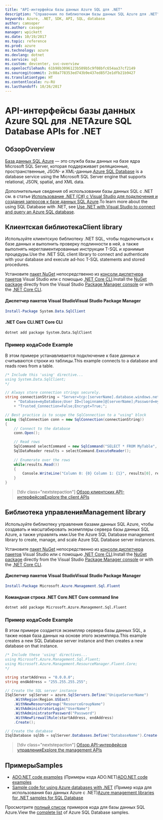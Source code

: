```yaml
---
title: "API-интерфейсы базы данных Azure SQL для .NET"
description: "Справочник по библиотекам базы данных SQL Azure для .NET"
keywords: Azure, .NET, SDK, API, SQL, database
author: camsoper
ms.author: casoper
manager: wpickett
ms.date: 10/19/2017
ms.topic: reference
ms.prod: azure
ms.technology: azure
ms.devlang: dotnet
ms.service: sql
ms.custom: devcenter, svc-overview
ms.openlocfilehash: 61b98b3096123b509b5c9f08bfc654aa37cf2149
ms.sourcegitcommit: 2c08a778353ed743b9e437ed85f2e1dfb21b9427
ms.translationtype: HT
ms.contentlocale: ru-RU
ms.lasthandoff: 10/26/2017
---
```

# <a name="azure-sql-database-apis-for-net"></a><span data-ttu-id="ef1b2-104">API-интерфейсы базы данных Azure SQL для .NET</span><span class="sxs-lookup"><span data-stu-id="ef1b2-104">Azure SQL Database APIs for .NET</span></span>

## <a name="overview"></a><span data-ttu-id="ef1b2-105">Обзор</span><span class="sxs-lookup"><span data-stu-id="ef1b2-105">Overview</span></span>

<span data-ttu-id="ef1b2-106">[База данных SQL Azure](https://docs.microsoft.com/azure/sql-database/sql-database-technical-overview) — это служба базы данных на базе ядра Microsoft SQL Server, которая поддерживает реляционные, пространственные, JSON- и XML-данные.</span><span class="sxs-lookup"><span data-stu-id="ef1b2-106">[Azure SQL Database](https://docs.microsoft.com/azure/sql-database/sql-database-technical-overview) is a database service using the Microsoft SQL Server engine that supports relational, JSON, spatial, and XML data.</span></span> 

<span data-ttu-id="ef1b2-107">Дополнительные сведения об использовании базы данных SQL с .NET см. в статье [Использование .NET (C#) с Visual Studio для подключения и создания запросов к базе данных SQL Azure](https://docs.microsoft.com/azure/sql-database/sql-database-connect-query-dotnet-visual-studio).</span><span class="sxs-lookup"><span data-stu-id="ef1b2-107">To learn more about the using SQL Database with .NET, see [Use .NET with Visual Studio to connect and query an Azure SQL database](https://docs.microsoft.com/azure/sql-database/sql-database-connect-query-dotnet-visual-studio).</span></span>

## <a name="client-library"></a><span data-ttu-id="ef1b2-108">Клиентская библиотека</span><span class="sxs-lookup"><span data-stu-id="ef1b2-108">Client library</span></span>

<span data-ttu-id="ef1b2-109">Используйте клиентскую библиотеку .NET SQL, чтобы подключиться к базе данных и выполнить проверку подлинности в ней, а также выполнять нерегламентированные инструкции T-SQL и хранимые процедуры.</span><span class="sxs-lookup"><span data-stu-id="ef1b2-109">Use the .NET SQL client library to connect and authenticate with your database and execute ad-hoc T-SQL statements and stored procedures.</span></span>

<span data-ttu-id="ef1b2-110">Установите [пакет NuGet]( https://www.nuget.org/packages/System.Data.SqlClient) непосредственно из [консоли диспетчера пакетов](https://docs.microsoft.com/nuget/tools/package-manager-console) Visual Studio или с помощью [.NET Core CLI](https://docs.microsoft.com/dotnet/core/tools/dotnet-add-package).</span><span class="sxs-lookup"><span data-stu-id="ef1b2-110">Install the [NuGet package]( https://www.nuget.org/packages/System.Data.SqlClient) directly from the Visual Studio [Package Manager console](https://docs.microsoft.com/nuget/tools/package-manager-console) or with the [.NET Core CLI](https://docs.microsoft.com/dotnet/core/tools/dotnet-add-package).</span></span>

#### <a name="visual-studio-package-manager"></a><span data-ttu-id="ef1b2-111">Диспетчер пакетов Visual Studio</span><span class="sxs-lookup"><span data-stu-id="ef1b2-111">Visual Studio Package Manager</span></span>

```powershell
Install-Package System.Data.SqlClient
```

#### <a name="net-core-cli"></a><span data-ttu-id="ef1b2-112">.NET Core CLI</span><span class="sxs-lookup"><span data-stu-id="ef1b2-112">.NET Core CLI</span></span>

```bash
dotnet add package System.Data.SqlClient
```

### <a name="code-example"></a><span data-ttu-id="ef1b2-113">Пример кода</span><span class="sxs-lookup"><span data-stu-id="ef1b2-113">Code Example</span></span>

<span data-ttu-id="ef1b2-114">В этом примере устанавливается подключение к базе данных и считываются строки из таблицы.</span><span class="sxs-lookup"><span data-stu-id="ef1b2-114">This example connects to a database and reads rows from a table.</span></span>

```csharp
/* Include this 'using' directive...
using System.Data.SqlClient;
*/

// Always store connection strings securely. 
string connectionString = "Server=tcp:[serverName].database.windows.net;" 
    + "Database=myDataBase;User ID=[loginname]@[serverName];Password=myPassword;"
    + "Trusted_Connection=False;Encrypt=True;";

// Best practice is to scope the SqlConnection to a "using" block
using (SqlConnection conn = new SqlConnection(connectionString))
{
    // Connect to the database
    conn.Open();

    // Read rows
    SqlCommand selectCommand = new SqlCommand("SELECT * FROM MyTable", conn);
    SqlDataReader results = selectCommand.ExecuteReader();
    
    // Enumerate over the rows
    while(results.Read())
    {
        Console.WriteLine("Column 0: {0} Column 1: {1}", results[0], results[1]);
    }
}
```

> [!div class="nextstepaction"]
> [<span data-ttu-id="ef1b2-115">Обзор клиентских API-интерфейсов</span><span class="sxs-lookup"><span data-stu-id="ef1b2-115">Explore the client APIs</span></span>](/dotnet/api/overview/azure/sql/client)

## <a name="management-library"></a><span data-ttu-id="ef1b2-116">Библиотека управления</span><span class="sxs-lookup"><span data-stu-id="ef1b2-116">Management library</span></span>

<span data-ttu-id="ef1b2-117">Используйте библиотеку управления базами данных SQL Azure, чтобы создавать и масштабировать экземпляры сервера базы данных SQL Azure, а также управлять ими.</span><span class="sxs-lookup"><span data-stu-id="ef1b2-117">Use the Azure SQL Database management library to create, manage, and scale Azure SQL Database server instances.</span></span>

<span data-ttu-id="ef1b2-118">Установите [пакет NuGet](https://www.nuget.org/packages/Microsoft.Azure.Management.Sql.Fluent/) непосредственно из [консоли диспетчера пакетов](https://docs.microsoft.com/nuget/tools/package-manager-console) Visual Studio или с помощью [.NET Core CLI](https://docs.microsoft.com/dotnet/core/tools/dotnet-add-package).</span><span class="sxs-lookup"><span data-stu-id="ef1b2-118">Install the [NuGet package](https://www.nuget.org/packages/Microsoft.Azure.Management.Sql.Fluent/) directly from the Visual Studio [Package Manager console](https://docs.microsoft.com/nuget/tools/package-manager-console) or with the [.NET Core CLI](https://docs.microsoft.com/dotnet/core/tools/dotnet-add-package).</span></span>

#### <a name="visual-studio-package-manager"></a><span data-ttu-id="ef1b2-119">Диспетчер пакетов Visual Studio</span><span class="sxs-lookup"><span data-stu-id="ef1b2-119">Visual Studio Package Manager</span></span>

```powershell
Install-Package Microsoft.Azure.Management.Sql.Fluent
``` 

#### <a name="net-core-command-line"></a><span data-ttu-id="ef1b2-120">Командная строка .NET Core</span><span class="sxs-lookup"><span data-stu-id="ef1b2-120">.NET Core command line</span></span>

```bash
dotnet add package Microsoft.Azure.Management.Sql.Fluent
```

### <a name="code-example"></a><span data-ttu-id="ef1b2-121">Пример кода</span><span class="sxs-lookup"><span data-stu-id="ef1b2-121">Code Example</span></span>

<span data-ttu-id="ef1b2-122">В этом примере создается экземпляр сервера базы данных SQL, а также новая база данных на основе этого экземпляра.</span><span class="sxs-lookup"><span data-stu-id="ef1b2-122">This example creates a new SQL Database server instance and then creates a new database on that instance.</span></span>

```csharp
/* Include these 'using' directives...
using Microsoft.Azure.Management.Sql.Fluent;
using Microsoft.Azure.Management.ResourceManager.Fluent.Core;
*/

string startAddress = "0.0.0.0";
string endAddress = "255.255.255.255";

// Create the SQL server instance
ISqlServer sqlServer = azure.SqlServers.Define("UniqueServerName")
    .WithRegion(Region.USEast)
    .WithNewResourceGroup("ResourceGroupName")
    .WithAdministratorLogin("UserName")
    .WithAdministratorPassword("Password")
    .WithNewFirewallRule(startAddress, endAddress)
    .Create();

// Create the database
ISqlDatabase sqlDb = sqlServer.Databases.Define("DatabaseName").Create();
```

> [!div class="nextstepaction"]
> [<span data-ttu-id="ef1b2-123">Обзор API-интерфейсов управления</span><span class="sxs-lookup"><span data-stu-id="ef1b2-123">Explore the management APIs</span></span>](/dotnet/api/overview/azure/sql/management)

## <a name="samples"></a><span data-ttu-id="ef1b2-124">Примеры</span><span class="sxs-lookup"><span data-stu-id="ef1b2-124">Samples</span></span>

- <span data-ttu-id="ef1b2-125">[ADO.NET code examples](/dotnet/framework/data/adonet/ado-net-code-examples) (Примеры кода ADO.NET)</span><span class="sxs-lookup"><span data-stu-id="ef1b2-125">[ADO.NET code examples](/dotnet/framework/data/adonet/ado-net-code-examples)</span></span>
- <span data-ttu-id="ef1b2-126">[Sample code for using Azure databases with .NET](/dotnet/azure/dotnet-sdk-azure-sql-database-samples) (Пример кода для использования баз данных Azure с .NET)</span><span class="sxs-lookup"><span data-stu-id="ef1b2-126">[Azure management libraries for .NET samples for SQL Database](/dotnet/azure/dotnet-sdk-azure-sql-database-samples)</span></span>

<span data-ttu-id="ef1b2-127">Просмотрите [полный список](https://azure.microsoft.com/en-us/resources/samples/?platform=dotnet&term=sql+database) примеров кода для базы данных SQL Azure.</span><span class="sxs-lookup"><span data-stu-id="ef1b2-127">View the [complete list](https://azure.microsoft.com/en-us/resources/samples/?platform=dotnet&term=sql+database) of Azure SQL Database samples.</span></span>

